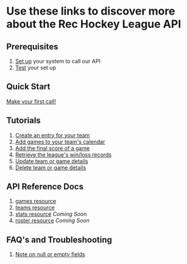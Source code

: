 # Use these links to discover more about the Rec Hockey League API

## Prerequisites
1. [Set up](prerequisites.md) your system to call our API
2. [Test](test-system.md) your set up

## Quick Start
[Make your first call!](quick-start.md)

## Tutorials
1. [Create an entry for your team](tut-create-team.md)
2. [Add games to your team's calendar](tut-add-games.md)
3. [Add the final score of a game](tut-add-score.md)
4. [Retrieve the league's win/loss records](tut-get-wins.md)
5. [Update team or game details](tut-update-details.md)
6. [Delete team or game details](tut-delete-details.md)

## API Reference Docs
1. [games resource](res-games.md)
2. [teams resource](res-teams.md)
3. [stats resource](res-stats.md)  _Coming Soon_
4. [roster resource](res-roster.md)  _Coming Soon_

## FAQ's and Troubleshooting
1. [Note on null or empty fields](tut-null-fields.md)